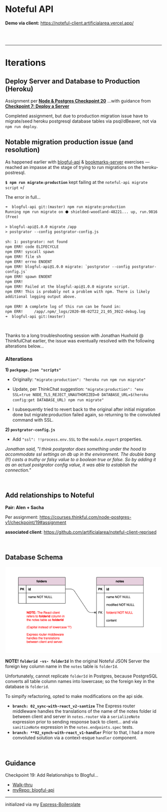 # Noteful API

**Demo via client:** https://noteful-client.artificialarea.vercel.app/


<br />

<br />

<hr />

# Iterations

## Deploy Server and Database to Production (Heroku)

Assignment per [**Node & Postgres Checkpoint 20**](https://courses.thinkful.com/node-postgres-v1/checkpoint/20#assignment) ...with guidance from [**Checkpoint 7: Deploy a Server**](https://courses.thinkful.com/node-postgres-v1/checkpoint/7)

Completed assignment, but due to production migration issue have to migrate/seed heroku postgresql database tables via psql/dBeaver, not via `npm run deploy`.

## Notable migration production issue (and resolution)

As happened earlier with [blogful-api](https://github.com/artificialarea/blogful-api/blob/master/README.md) & [bookmarks-server](https://github.com/artificialarea/bookmarks-server/blob/master/README.md) exercises — reached an impasse at the stage of trying to run migrations on the heroku-postresql.

**`$ npm run migrate:production`** kept failing at the `noteful-api migrate script` =/

The error in full...
```
➜  blogful-api git:(master) npm run migrate:production
Running npm run migrate on ⬢ shielded-woodland-48221... up, run.9816 (Free)

> blogful-api@1.0.0 migrate /app
> postgrator --config postgrator-config.js

sh: 1: postgrator: not found
npm ERR! code ELIFECYCLE
npm ERR! syscall spawn
npm ERR! file sh
npm ERR! errno ENOENT
npm ERR! blogful-api@1.0.0 migrate: `postgrator --config postgrator-config.js`
npm ERR! spawn ENOENT
npm ERR! 
npm ERR! Failed at the blogful-api@1.0.0 migrate script.
npm ERR! This is probably not a problem with npm. There is likely additional logging output above.

npm ERR! A complete log of this run can be found in:
npm ERR!     /app/.npm/_logs/2020-08-02T22_21_05_392Z-debug.log
➜  blogful-api git:(master)
```

<br />

Thanks to a long troubleshooting session with Jonathan Huxhold @ ThinkfulChat earlier, the issue was eventually resolved with the following alterations below...

### Alterations 

**1) `packgage.json "scripts"`**

* Originally:
`"migrate:production": "heroku run npm run migrate"`

* Update, per ThinkChat suggestion:
`"migrate:production": "env SSL=true NODE_TLS_REJECT_UNAUTHORIZED=0 DATABASE_URL=$(heroku config:get DATABASE_URL) npm run migrate"`

* I subsequently tried to revert back to the original after initial migration done but migrate:production failed again, so returning to the convoluted command with SSL.

**2) `postgrator-config.js`**

* Add `"ssl": !!process.env.SSL` to the `module.export` properties.

_Jonathan said, "I think postgrator does something under the hood to accommodate ssl settings on db up in the environment. The double bang (!!) casts a truthy or falsy value to a boolean true or false. So by adding it as an actual postgrator config value, it was able to establish the connection."_

<br />

## Add relationships to Noteful
**Pair: Alen + Sacha**

Per assignment: https://courses.thinkful.com/node-postgres-v1/checkpoint/19#assignment

**associated client**: https://github.com/artificialarea/noteful-client-reprised

<br />

## Database Schema
![Noteful API Entity Relationship Diagram](/migrations/erd-noteful.png)

**NOTE! `folderid -vs- folderId`** In the original Noteful JSON Server the foreign key column name in the `notes` table is `folderId`.

Unfortunately, cannot replicate `folderId` in Postgres, because PostgreSQL converts all table column names into lowercase; so the foreign key in the database is `folderid`.

To simpify refactoring, opted to make modifications on the api side. 
* **`branch: 02_sync-with-react_v2-santize`** The Express router middleware handles the translations of the name of the notes folder id between client and server in `notes.router` via a `serializeNote` expression prior to sending response back to client... and via `sanitizeNote` expression in the `notes.endpoints.spec` tests. 
* **`branch: **02_synch-with-react_v1-handler`** Prior to that, I had a more convoluted solution via a context-esque `handler` component. 

<br />

## Guidance
Checkpoint 19: Add Relationships to Blogful...
* [Walk-thru](https://courses.thinkful.com/node-postgres-v1/checkpoint/19)
* [myRepo: blogful-api](https://github.com/artificialarea/blogful-api)

<hr />

initialized via my [Express-Boilerplate](https://github.com/artificialarea/express-boilerplate)
